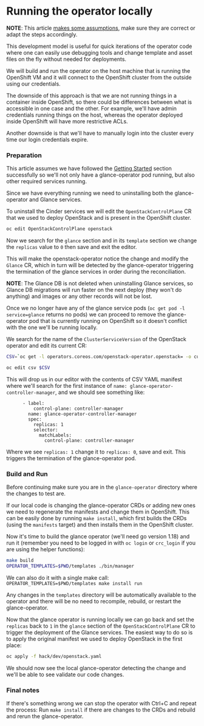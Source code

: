 # Running the operator locally

**NOTE**: This article [makes some assumptions](assumptions.md), make sure they
are correct or adapt the steps accordingly.

This development model is useful for quick iterations of the operator code
where one can easily use debugging tools and change template and asset files on
the fly without needed for deployments.

We will build and run the operator on the host machine that is running the
OpenShift VM and it will connect to the OpenShift cluster from the outside
using our credentials.

The downside of this approach is that we are not running things in a container
inside OpenShift, so there could be differences between what is accessible in
one case and the other.  For example, we'll have admin credentials running
things on the host, whereas the operator deployed inside OpenShift will have
more restrictive ACLs.

Another downside is that we'll have to manually login into the cluster every
time our login credentials expire.

### Preparation

This article assumes we have followed the [Getting
Started](../../README.md#getting-started) section successfully so we'll not
only have a glance-operator pod running, but also other required services
running.

Since we have everything running we need to uninstalling both the
glance-operator and Glance services.

To uninstall the Cinder services we will edit the `OpenStackControlPlane` CR
that we used to deploy OpenStack and is present in the OpenShift cluster.

```sh
oc edit OpenStackControlPlane openstack
```

Now we search for the `glance` section and in its `template` section we change
the `replicas` value to `0` then save and exit the editor.

This will make the openstack-operator notice the change and modify the `Glance`
CR, which in turn will be detected by the glance-operator triggering the
termination of the glance services in order during the reconciliation.

**NOTE**: The Glance DB is not deleted when uninstalling Glance services, so
Glance DB migrations will run faster on the next deploy (they won't do
anything) and images or any other records will not be lost.

Once we no longer have any of the glance service pods (`oc get pod -l
service=glance` returns no pods) we can proceed to remove the glance-operator
pod that is currently running on OpenShift so it doesn't conflict with the one
we'll be running locally.

We search for the name of the `ClusterServiceVersion` of the OpenStack operator
and edit its current CR:

```sh
CSV=`oc get -l operators.coreos.com/openstack-operator.openstack= -o custom-columns=CSV:.metadata.name --no-headers csv`

oc edit csv $CSV
```

This will drop us in our editor with the contents of CSV YAML manifest where
we'll search for the first instance of `name:
glance-operator-controller-manager`, and we should see something like:

```
      - label:
          control-plane: controller-manager
        name: glance-operator-controller-manager
        spec:
          replicas: 1
          selector:
            matchLabels:
              control-plane: controller-manager
```

Where we see `replicas: 1` change it to `replicas: 0`, save and exit. This
triggers the termination of the glance-operator pod.

### Build and Run

Before continuing make sure you are in the `glance-operator` directory where
the changes to test are.

If our local code is changing the glance-operator CRDs or adding new ones we
need to regenerate the manifests and change them in OpenShift.  This can be
easily done by running `make install`, which first builds the CRDs (using the
`manifests` target) and then installs them in the OpenShift cluster.

Now it's time to build the glance operator (we'll need go version 1.18) and run
it (remember you need to be logged in with `oc login` or `crc_login` if you are
using the helper functions):

```sh
make build
OPERATOR_TEMPLATES=$PWD/templates ./bin/manager
```

We can also do it with a single make call: `OPERATOR_TEMPLATES=$PWD/templates
make install run`

Any changes in the `templates` directory will be automatically available to the
operator and there will be no need to recompile, rebuild, or restart the
glance-operator.

Now that the glance operator is running locally we can go back and set the
`replicas` back to `1` in the `glance` section of the `OpenStackControlPlane`
CR to trigger the deployment of the Glance services.  The easiest way to do so
is to apply the original manifest we used to deploy OpenStack in the first
place:

```sh
oc apply -f hack/dev/openstack.yaml
```

We should now see the local glance-operator detecting the change and we'll be
able to see validate our code changes.

### Final notes

If there's something wrong we can stop the operator with Ctrl+C and repeat the
process: Run `make install` if there are changes to the CRDs and rebuild and
rerun the glance-operator.
